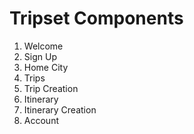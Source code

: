 # Tripset Components #
1. Welcome
2. Sign Up
3. Home City
4. Trips
5. Trip Creation
6. Itinerary
7. Itinerary Creation
8. Account
